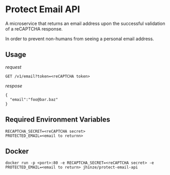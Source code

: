 # Protect Email API
A microservice that returns an email address upon the successful validation of a reCAPTCHA response.   

In order to prevent non-humans from seeing a personal email address.

## Usage
_request_   
```  
GET /v1/email?token=<reCAPTCHA token>   
```     

_respose_
```
{ 
  "email":"foo@bar.baz"
}
```

## Required Environment Variables
`RECAPTCHA_SECRET=<reCAPTCHA secret>`   
`PROTECTED_EMAIL=<email to returnn>`

## Docker
`docker run -p <port>:80 -e RECAPTCHA_SECRET=<reCAPTCHA secret> -e PROTECTED_EMAIL=<email to return> jhinze/protect-email-api`
